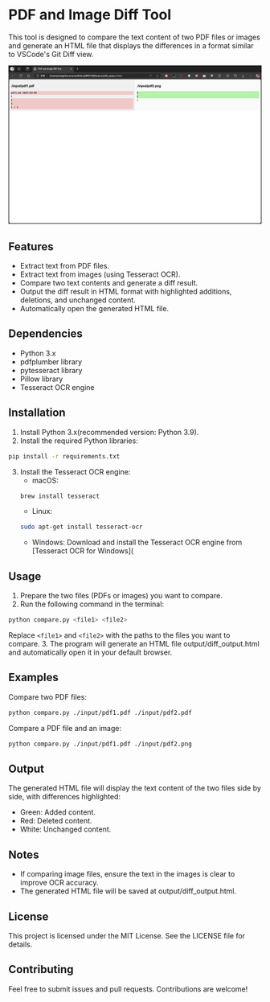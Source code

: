 # PDF and Image Diff Tool

This tool is designed to compare the text content of two PDF files or images and generate an HTML file that displays the differences in a format similar to VSCode's Git Diff view.

![PDF and Image Diff Tool](./assets/output.png)

## Features

* Extract text from PDF files.
* Extract text from images (using Tesseract OCR).
* Compare two text contents and generate a diff result.
* Output the diff result in HTML format with highlighted additions, deletions, and unchanged content.
* Automatically open the generated HTML file.

## Dependencies

* Python 3.x
* pdfplumber library
* pytesseract library
* Pillow library
* Tesseract OCR engine

## Installation

1. Install Python 3.x(recommended version: Python 3.9).
2. Install the required Python libraries:
```bash
pip install -r requirements.txt
```
3. Install the Tesseract OCR engine:
    * macOS:
    ```bash
    brew install tesseract
    ```
    * Linux:
    ```bash
    sudo apt-get install tesseract-ocr
    ```
    * Windows:
    Download and install the Tesseract OCR engine from [Tesseract OCR for Windows](

## Usage

1. Prepare the two files (PDFs or images) you want to compare.
2. Run the following command in the terminal:
```bash
python compare.py <file1> <file2>
```
Replace `<file1>` and `<file2>` with the paths to the files you want to compare.
3. The program will generate an HTML file output/diff_output.html and automatically open it in your default browser.

## Examples

Compare two PDF files:

```bash
python compare.py ./input/pdf1.pdf ./input/pdf2.pdf
```
Compare a PDF file and an image:

```bash
python compare.py ./input/pdf1.pdf ./input/pdf2.png
```

## Output

The generated HTML file will display the text content of the two files side by side, with differences highlighted:

* Green: Added content.
* Red: Deleted content.
* White: Unchanged content.

## Notes

* If comparing image files, ensure the text in the images is clear to improve OCR accuracy.
* The generated HTML file will be saved at output/diff_output.html.

## License

This project is licensed under the MIT License. See the LICENSE file for details.

## Contributing

Feel free to submit issues and pull requests. Contributions are welcome!

